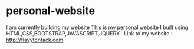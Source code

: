 # personal-website
I am currently building my website
This is my personal website I built using HTML,CSS,BOOTSTRAP,JAVASCRIPT,JQUERY . Link to my website : http://flavytonfack.com
